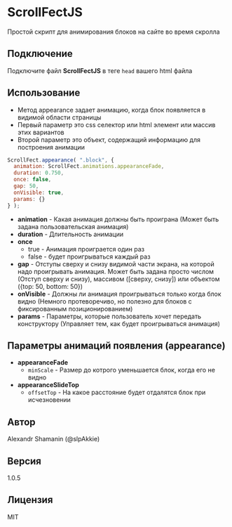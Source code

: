 # ScrollFectJS

Простой скрипт для анимирования блоков на сайте во время скролла

## Подключение

Подключите файл **ScrollFectJS** в теге `head` вашего html файла

## Использование

* Метод appearance задает анимацию, когда блок появляется в видимой области страницы
* Первый параметр это css селектор или html элемент или массив этих вариантов
* Второй параметр это объект, содержащий информацию для построения анимации

```js
ScrollFect.appearance( ".block", {
  animation: ScrollFect.animations.appearanceFade,
  duration: 0.750,
  once: false,
  gap: 50,
  onVisible: true,
  params: {}
} );
```

* **animation** - Какая анимация должны быть проиграна (Может быть задана пользовательская анимация)
* **duration** - Длительность анимации
* **once**
  * true - Анимация проиграется один раз
  * false - будет проигрываться каждый раз
* **gap** - Отступы сверху и снизу видимой части экрана, на которой надо проигрывать анимация. Может быть задана просто числом (Отступ сверху и снизу), массивом ([сверху, снизу]) или объектом ({top: 50, bottom: 50})
* **onVisible** - Должны ли анимация проигрываться только когда блок видно (Немного протеворечиво, но полезно для блоков с фиксированным позиционированием)
* **params** - Параметры, которые пользователь хочет передать конструктору (Управляет тем, как будет проигрываться анимация)

## Параметры анимаций появления (appearance)

* **appearanceFade**
  * `minScale` - Размер до котрого уменьшается блок, когда его не видно
* **appearanceSlideTop**
  * `offsetTop` - На какое расстояние будет отдалятся блок при исчезновении

## Автор

Alexandr Shamanin (@slpAkkie)

## Версия

1.0.5

## Лицензия

MIT
